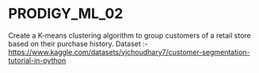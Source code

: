 # PRODIGY_ML_02
Create a K-means clustering algorithm to group customers of a retail store based on their purchase history.    Dataset :- https://www.kaggle.com/datasets/vjchoudhary7/customer-segmentation-tutorial-in-python
